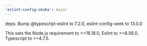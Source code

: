 ```yaml
---
'eslint-config-skuba': major
---
```


deps: Bump @typescript-eslint to 7.2.0, eslint-config-seek to 13.0.0

This sets the Node.js requirement to >=18.18.0, Eslint to >=8.56.0, Typescript to >=4.7.5.
